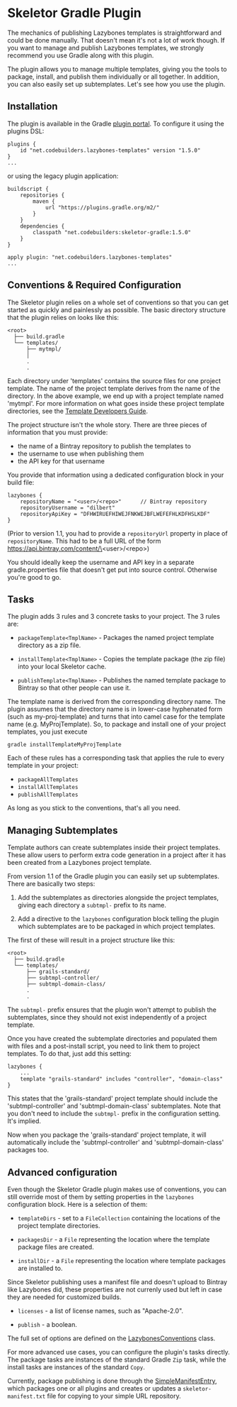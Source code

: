 # Skeletor Gradle Plugin

The mechanics of publishing Lazybones templates is straightforward and could
be done manually. That doesn't mean it's not a lot of work though. If you want
to manage and publish Lazybones templates, we strongly recommend you use Gradle
along with this plugin.

The plugin allows you to manage multiple templates, giving you the tools to
package, install, and publish them individually or all together. In addition, 
you can also easily set up subtemplates. Let's see how you use the plugin.

## Installation

The plugin is available in the Gradle [plugin portal](https://plugins.gradle.org/plugin/net.codebuilders.lazybones-templates).
To configure it using the plugins DSL:

    plugins {
        id "net.codebuilders.lazybones-templates" version "1.5.0"
    }
    ...
or using the legacy plugin application:

    buildscript {
        repositories {
            maven {
                url "https://plugins.gradle.org/m2/"
            }
        }
        dependencies {
            classpath "net.codebuilders:skeletor-gradle:1.5.0"
        }
    }

    apply plugin: "net.codebuilders.lazybones-templates"
	...

## Conventions & Required Configuration

The Skeletor plugin relies on a whole set of conventions so that you can get
started as quickly and painlessly as possible. The basic directory structure
that the plugin relies on looks like this:

    <root>
      ├── build.gradle
      └── templates/
          ├── mytmpl/
          │
          .
          .
          
Each directory under 'templates' contains the source files for one project
template. The name of the project template derives from the name of the
directory. In the above example, we end up with a project template named
'mytmpl'. For more information on what goes inside these project template
directories, see the [Template Developers Guide](https://github.com/cbmarcum/skeletor/wiki/Template-Developers-Guide).

The project structure isn't the whole story. There are three pieces of
information that you must provide:
 
* the name of a Bintray repository to publish the templates to
* the username to use when publishing them
* the API key for that username

You provide that information using a dedicated configuration block in your
build file:

    lazybones {
    	repositoryName = "<user>/<repo>"      // Bintray repository
    	repositoryUsername = "dilbert"
    	repositoryApiKey = "DFHWIRUEFHIWEJFNKWEJBFLWEFEFHLKDFHSLKDF"
    }

(Prior to version 1.1, you had to provide a `repositoryUrl` property in place
of `repositoryName`. This had to be a full URL of the form
https://api.bintray.com/content/\<user\>/\<repo\>)

You should ideally keep the username and API key in a separate gradle.properties
file that doesn't get put into source control. Otherwise you're good to go.

## Tasks

The plugin adds 3 rules and 3 concrete tasks to your project. The 3 rules are:

* `packageTemplate<TmplName>` - Packages the named project template directory
as a zip file.
  
* `installTemplate<TmplName>` - Copies the template package (the zip file) into
your local Skeletor cache.

* `publishTemplate<TmplName>` - Publishes the named template package to Bintray
so that other people can use it.

The template name is derived from the corresponding directory name. The plugin
assumes that the directory name is in lower-case hyphenated form (such as
my-proj-template) and turns that into camel case for the template name (e.g.
MyProjTemplate). So, to package and install one of your project templates, you
just execute

    gradle installTemplateMyProjTemplate
    
Each of these rules has a corresponding task that applies the rule to every
template in your project:

* `packageAllTemplates`
* `installAllTemplates`
* `publishAllTemplates`

As long as you stick to the conventions, that's all you need.
 
## Managing Subtemplates

Template authors can create subtemplates inside their project templates. These 
allow users to perform extra code generation in a project after it has been 
created from a Lazybones project template.

From version 1.1 of the Gradle plugin you can easily set up subtemplates. There
are basically two steps:

1. Add the subtemplates as directories alongside the project templates, giving
   each directory a `subtmpl-` prefix to its name.

2. Add a directive to the `lazybones` configuration block telling the plugin
   which subtemplates are to be packaged in which project templates.

The first of these will result in a project structure like this:

    <root>
      ├── build.gradle
      └── templates/
          ├── grails-standard/
          ├── subtmpl-controller/
          ├── subtmpl-domain-class/
          .
          .

The `subtmpl-` prefix ensures that the plugin won't attempt to publish the
subtemplates, since they should not exist independently of a project template.

Once you have created the subtemplate directories and populated them with
files and a post-install script, you need to link them to project templates.
To do that, just add this setting:

    lazybones {
        ...
        template "grails-standard" includes "controller", "domain-class"
	}

This states that the 'grails-standard' project template should include the
'subtmpl-controller' and 'subtmpl-domain-class' subtemplates. Note that you
don't need to include the `subtmpl-` prefix in the configuration setting. It's
implied.

Now when you package the 'grails-standard' project template, it will
automatically include the 'subtmpl-controller' and 'subtmpl-domain-class'
packages too.

## Advanced configuration

Even though the Skeletor Gradle plugin makes use of conventions, you can still
override most of them by setting properties in the `lazybones` configuration
block. Here is a selection of them:

* `templateDirs` - set to a `FileCollection` containing the locations of the
project template directories.

* `packagesDir` - a `File` representing the location where the template package
files are created.

* `installDir` - a `File` representing the location where template packages are
installed to.

Since Skeletor publishing uses a manifest file and doesn't upload to
Bintray like Lazybones did, these properties are not currenly used but left in 
case they are needed for customized builds.

* `licenses` - a list of license names, such as "Apache-2.0".

* `publish` - a boolean.

The full set of options are defined on the [LazybonesConventions](https://github.com/cbmarcum/skeletor/blob/master/lazybones-gradle-plugin/src/main/groovy/uk/co/cacoethes/gradle/lazybones/LazybonesConventions.groovy)
class.

For more advanced use cases, you can configure the plugin's tasks directly. The
package tasks are instances of the standard Gradle `Zip` task, while the install
tasks are instances of the standard `Copy`.

Currently, package publishing is done through the [SimpleManifestEntry](https://github.com/cbmarcum/skeletor/blob/master/lazybones-gradle-plugin/src/main/groovy/uk/co/cacoethes/gradle/tasks/SimpleManifestEntry.groovy),
which packages one or all plugins and creates or updates a `skeletor-manifest.txt` 
file for copying to your simple URL repository.
